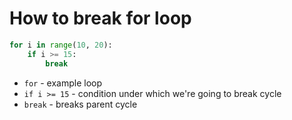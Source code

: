 # How to break for loop

```python
for i in range(10, 20):
    if i >= 15:
        break
```

- `for` - example loop
- `if i >= 15` - condition under which we're going to break cycle
- `break` - breaks parent cycle


